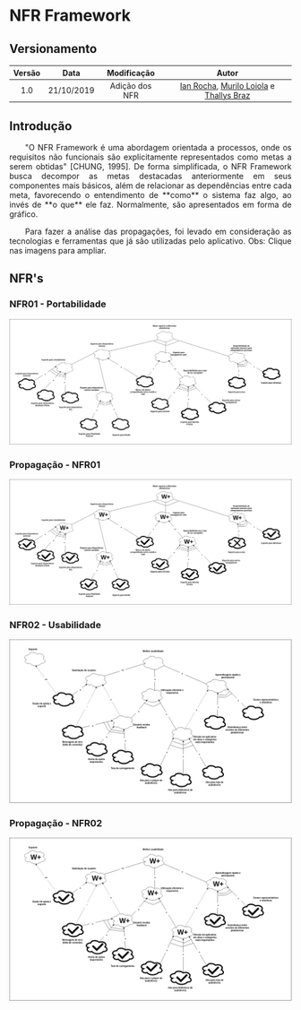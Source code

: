 # NFR Framework
## Versionamento
| Versão | Data | Modificação | Autor |
| :---: | :---: | :---: | :---: |
| 1.0 | 21/10/2019 | Adição dos NFR | [Ian Rocha](https://github.com/IanPSRocha), [Murilo Loiola](https://github.com/murilo-dan) e [Thallys Braz](https://github.com/thallysbraz) |

## Introdução
<p align="justify">&emsp;&emsp;"O NFR Framework é uma abordagem orientada a processos, onde os requisitos não funcionais são explicitamente representados como metas a serem obtidas" [CHUNG, 1995]. De forma simplificada, o NFR Framework busca decompor as metas destacadas anteriormente em seus componentes mais básicos, além de relacionar as dependências entre cada meta, favorecendo o entendimento de **como** o sistema faz algo, ao invés de **o que** ele faz. Normalmente, são apresentados em forma de gráfico.</p>

<p align="justify">&emsp;&emsp;Para fazer a análise das propagações, foi levado em consideração as tecnologias e ferramentas que já são utilizadas pelo aplicativo.
Obs: Clique nas imagens para ampliar.</p>

## NFR's

### NFR01 - Portabilidade

[![NFRPortabilidade](img/portabilidade.png)](img/portabilidade.png)

### Propagação - NFR01

[![NFRPortabilidade](img/portabilidade_propagacao.png)](img/portabilidade_propagacao.png)

### NFR02 - Usabilidade

[![NFRPortabilidade](img/usabilidade.png)](img/usabilidade.png)

### Propagação - NFR02

[![NFRPortabilidade](img/usabilidade_propagacao.png)](img/usabilidade_propagacao.png)
